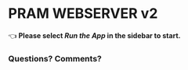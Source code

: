 # PRAM WEBSERVER v2

👈 **Please select _Run the App_ in the sidebar to start.**

### Questions? Comments?




